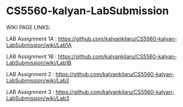 # CS5560-kalyan-LabSubmission

WIKI PAGE LINKS:

LAB Assignment 1A : <a>https://github.com/kalyankilaru/CS5560-kalyan-LabSubmission/wiki/Lab1A</a>

LAB Assignment 1B : <a>https://github.com/kalyankilaru/CS5560-kalyan-LabSubmission/wiki/Lab1B</a>

LAB Assignment 2 : <a>https://github.com/kalyankilaru/CS5560-kalyan-LabSubmission/wiki/Lab2</a>

LAB Assignment 3 : <a>https://github.com/kalyankilaru/CS5560-kalyan-LabSubmission/wiki/Lab3</a>
